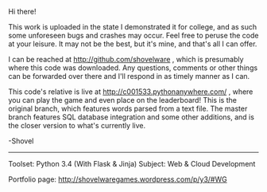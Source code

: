 Hi there!

This work is uploaded in the state I demonstrated it for college, and as such some unforeseen bugs and crashes may occur. Feel free to peruse the code at your leisure. It may not be the best, but it's mine, and that's all I can offer.

I can be reached at http://github.com/shovelware , which is presumably where this code was downloaded. Any questions, comments or other things can be forwarded over there and I'll respond in as timely manner as I can.

This code's relative is live at  http://c001533.pythonanywhere.com/ , where you can play the game and even place on the leaderboard! This is the original branch, which features words parsed from a text file. The master branch features SQL database integration and some other additions, and is the closer version to what's currently live.

-Shovel

---
Toolset: Python 3.4 (With Flask & Jinja)
Subject: Web & Cloud Development

Portfolio page: http://shovelwaregames.wordpress.com/p/y3/#WG
